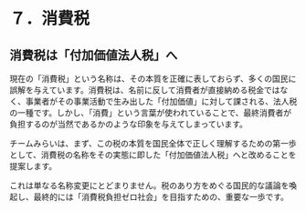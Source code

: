 # ７．消費税
## 消費税は「付加価値法人税」へ

現在の「消費税」という名称は、その本質を正確に表しておらず、多くの国民に誤解を与えています。消費税は、名前に反して消費者が直接納める税金ではなく、事業者がその事業活動で生み出した「付加価値」に対して課される、法人税の一種です。しかし、「消費」という言葉が使われていることで、最終消費者が負担するのが当然であるかのような印象を与えてしまっています。

チームみらいは、まず、この税の本質を国民全体で正しく理解するための第一歩として、消費税の名称をその実態に即した「付加価値法人税」へと改めることを提案します。

これは単なる名称変更にとどまりません。税のあり方をめぐる国民的な議論を喚起し、最終的には「消費税負担ゼロ社会」を目指すための、重要な一歩です。